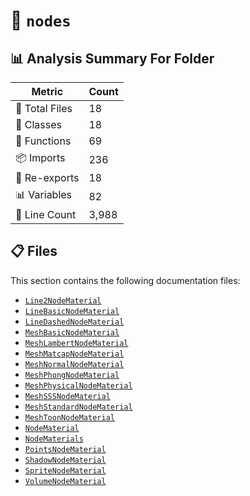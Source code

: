 # 📁 `nodes`

## 📊 Analysis Summary For Folder

| Metric | Count |
|--------|-------|
| 📁 Total Files | 18 |
| 🧱 Classes | 18 |
| 🔧 Functions | 69 |
| 📦 Imports | 236 |
| 🔄 Re-exports | 18 |
| 📊 Variables | 82 |
| 🔢 Line Count | 3,988 |


## 📋 Files

This section contains the following documentation files:

- [`Line2NodeMaterial`](./Line2NodeMaterial.md)
- [`LineBasicNodeMaterial`](./LineBasicNodeMaterial.md)
- [`LineDashedNodeMaterial`](./LineDashedNodeMaterial.md)
- [`MeshBasicNodeMaterial`](./MeshBasicNodeMaterial.md)
- [`MeshLambertNodeMaterial`](./MeshLambertNodeMaterial.md)
- [`MeshMatcapNodeMaterial`](./MeshMatcapNodeMaterial.md)
- [`MeshNormalNodeMaterial`](./MeshNormalNodeMaterial.md)
- [`MeshPhongNodeMaterial`](./MeshPhongNodeMaterial.md)
- [`MeshPhysicalNodeMaterial`](./MeshPhysicalNodeMaterial.md)
- [`MeshSSSNodeMaterial`](./MeshSSSNodeMaterial.md)
- [`MeshStandardNodeMaterial`](./MeshStandardNodeMaterial.md)
- [`MeshToonNodeMaterial`](./MeshToonNodeMaterial.md)
- [`NodeMaterial`](./NodeMaterial.md)
- [`NodeMaterials`](./NodeMaterials.md)
- [`PointsNodeMaterial`](./PointsNodeMaterial.md)
- [`ShadowNodeMaterial`](./ShadowNodeMaterial.md)
- [`SpriteNodeMaterial`](./SpriteNodeMaterial.md)
- [`VolumeNodeMaterial`](./VolumeNodeMaterial.md)
